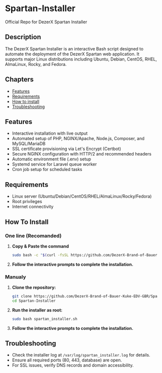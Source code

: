 # Spartan-Installer

Official Repo for DezerX Spartan Installer

## Description

The DezerX Spartan Installer is an interactive Bash script designed to automate the deployment of the DezerX Spartan web application. It supports major Linux distributions including Ubuntu, Debian, CentOS, RHEL, AlmaLinux, Rocky, and Fedora.

## Chapters

- [Features](https://github.com/DezerX-Brand-of-Bauer-Kuke-EDV-GBR/Spartan-Installer#Features)
- [Requirements](https://github.com/DezerX-Brand-of-Bauer-Kuke-EDV-GBR/Spartan-Installer#Requirements)
- [How to install](https://github.com/DezerX-Brand-of-Bauer-Kuke-EDV-GBR/Spartan-Installer#How-To-install)
- [Troubleshooting](https://github.com/DezerX-Brand-of-Bauer-Kuke-EDV-GBR/Spartan-Installer#Troubleshooting)

## Features

- Interactive installation with live output
- Automated setup of PHP, NGINX/Apache, Node.js, Composer, and MySQL/MariaDB
- SSL certificate provisioning via Let's Encrypt (Certbot)
- Secure NGINX configuration with HTTP/2 and recommended headers
- Automatic environment file (.env) setup
- Systemd service for Laravel queue worker
- Cron job setup for scheduled tasks

## Requirements

- Linux server (Ubuntu/Debian/CentOS/RHEL/AlmaLinux/Rocky/Fedora)
- Root privileges
- Internet connectivity

## How To Install

### One line (Recomanded)

1. **Copy & Paste the command**

   ```bash
   sudo bash -c "$(curl -fsSL https://github.com/DezerX-Brand-of-Bauer-Kuke-EDV-GBR/Spartan-Installer/releases/latest/download/spartan_installer.sh)"
   ```

2. **Follow the interactive prompts to complete the installation.**

### Manualy

1. **Clone the repository:**

   ```bash
   git clone https://github.com/DezerX-Brand-of-Bauer-Kuke-EDV-GBR/Spartan-Installer.git
   cd Spartan-Installer
   ```

2. **Run the installer as root:**

   ```bash
   sudo bash spartan_installer.sh
   ```

3. **Follow the interactive prompts to complete the installation.**

## Troubleshooting

- Check the installer log at `/var/log/spartan_installer.log` for details.
- Ensure all required ports (80, 443, database) are open.
- For SSL issues, verify DNS records and domain accessibility.

